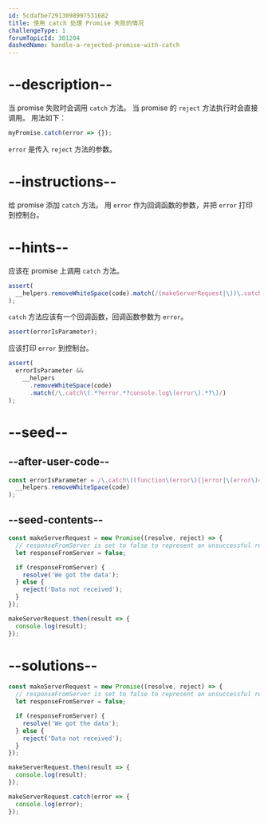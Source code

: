 ```yaml
---
id: 5cdafbe72913098997531682
title: 使用 catch 处理 Promise 失败的情况
challengeType: 1
forumTopicId: 301204
dashedName: handle-a-rejected-promise-with-catch
---
```


# --description--

当 promise 失败时会调用 `catch` 方法。 当 promise 的 `reject` 方法执行时会直接调用。 用法如下：

```js
myPromise.catch(error => {});
```

`error` 是传入 `reject` 方法的参数。

# --instructions--

给 promise 添加 `catch` 方法。 用 `error` 作为回调函数的参数，并把 `error` 打印到控制台。

# --hints--

应该在 promise 上调用 `catch` 方法。

```js
assert(
  __helpers.removeWhiteSpace(code).match(/(makeServerRequest|\))\.catch\(/g)
);
```

`catch` 方法应该有一个回调函数，回调函数参数为 `error`。

```js
assert(errorIsParameter);
```

应该打印 `error` 到控制台。

```js
assert(
  errorIsParameter &&
    __helpers
      .removeWhiteSpace(code)
      .match(/\.catch\(.*?error.*?console.log\(error\).*?\)/)
);
```

# --seed--

## --after-user-code--

```js
const errorIsParameter = /\.catch\((function\(error\){|error|\(error\)=>)/.test(
  __helpers.removeWhiteSpace(code)
);
```

## --seed-contents--

```js
const makeServerRequest = new Promise((resolve, reject) => {
  // responseFromServer is set to false to represent an unsuccessful response from a server
  let responseFromServer = false;

  if (responseFromServer) {
    resolve('We got the data');
  } else {
    reject('Data not received');
  }
});

makeServerRequest.then(result => {
  console.log(result);
});
```

# --solutions--

```js
const makeServerRequest = new Promise((resolve, reject) => {
  // responseFromServer is set to false to represent an unsuccessful response from a server
  let responseFromServer = false;

  if (responseFromServer) {
    resolve('We got the data');
  } else {
    reject('Data not received');
  }
});

makeServerRequest.then(result => {
  console.log(result);
});

makeServerRequest.catch(error => {
  console.log(error);
});
```
